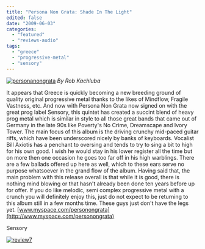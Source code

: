 ```yaml
---
title: "Persona Non Grata: Shade In The Light"
edited: false
date: "2009-06-03"
categories:
  - "featured"
  - "reviews-audio"
tags:
  - "greece"
  - "progressive-metal"
  - "sensory"
---
```


[![personanongrata](http://www.hellbound.ca/wp-content/uploads/2009/06/personanongrata-300x269.jpg "personanongrata")](http://www.hellbound.ca/wp-content/uploads/2009/06/personanongrata.jpg) _By Rob Kachluba_

It appears that Greece is quickly becoming a new breeding ground of quality original progressive metal thanks to the likes of Mindflow, Fragile Vastness, etc. And now with Persona Non Grata now signed on with the great prog label Sensory, this quintet has created a succint blend of heavy prog metal which is similar in style to all those great bands that came out of Germany in the late 90s like Poverty's No Crime, Dreamscape and Ivory Tower. The main focus of this album is the driving crunchy mid-paced guitar riffs, which have been underscored nicely by banks of keyboards. Vocalist Bill Axiotis has a penchant to oversing and tends to try to sing a bit to high for his own good. I wish he would stay in his lower register all the time but on more then one occasion he goes too far off in his high warblings. There are a few ballads offered up here as well, which to these ears serve no purpose whatsoever in the grand flow of the album. Having said that, the main problem with this release overall is that while it is good, there is nothing mind blowing or that hasn't already been done ten years before up for offer. If you do like melodic, semi complex progressive metal with a crunch you will definitely enjoy this, just do not expect to be returning to this album still in a few months time. These guys just don't have the legs yet. [www.myspace.com/personongrata](http://www.myspace.com/personongrata)

Sensory

[![review7](http://www.hellbound.ca/wp-content/uploads/2009/06/review7.png "review7")](http://www.hellbound.ca/wp-content/uploads/2009/06/review7.png)
